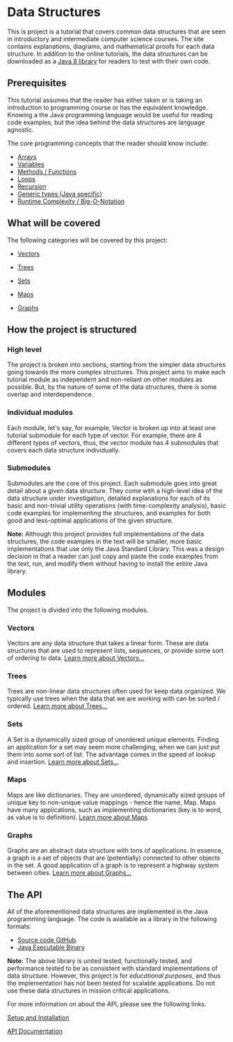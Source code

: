 # Data Structures

This is project is a tutorial that covers common data structures that are
seen in introductory and intermediate computer science courses. The site contains
explanations, diagrams, and mathematical proofs for each data structure. In addition
to the online tutorials, the data structures can be downloaded as a 
[Java 8 library][jar_file] for
readers to test with their own code.

## Prerequisites

This tutorial assumes that the reader has either taken or is taking an introduction to
programming course or has the equivalent knowledge. Knowing a the Java 
programming language would be useful for reading code examples, but the
idea behind the data structures are language agnostic.

The core programming concepts that the reader should know include:

* [Arrays][arrays]
* [Variables][variables]
* [Methods / Functions][methods]
* [Loops][loops]
* [Recursion][recursion]
* [Generic types (Java specific)][generic_types]
* [Runtime Complexity / Big-O-Notation][runtime_complexity]

[arrays]: https://docs.oracle.com/javase/tutorial/java/nutsandbolts/arrays.html
[variables]: https://docs.oracle.com/javase/tutorial/java/nutsandbolts/variables.html
[methods]: https://docs.oracle.com/javase/tutorial/java/javaOO/methods.html
[loops]: https://docs.oracle.com/javase/tutorial/java/nutsandbolts/for.html
[recursion]: https://en.wikipedia.org/wiki/Recursion_(computer_science)
[generic_types]: https://docs.oracle.com/javase/tutorial/java/generics/types.html
[runtime_complexity]: https://en.wikipedia.org/wiki/Time_complexity

## What will be covered

The following categories will be covered by this project:

* [Vectors](#vectors)

* [Trees](#trees)

* [Sets](#sets)

* [Maps](#maps)

* [Graphs](#graphs)

## How the project is structured

### High level

The project is broken into sections, starting from the simpler data structures going
towards the more complex structures. This project aims to make each tutorial module as
independent and non-reliant on other modules as possible. But, by the nature of some of
the data structures, there is some overlap and interdependence. 

### Individual modules

Each module, let's say, for example, Vector is broken up into at least one tutorial
submodule for each type of vector. For example, there are 4 different types of vectors,
thus, the vector module has 4 submodules that covers each data structure individually.

### Submodules

Submodules are the core of this project. Each submodule goes into great detail about
a given data structure. They come with a high-level idea of the data
structure under investigation, detailed explanations for each of its basic and non-trivial utility
operations (with time-complexity analysis), basic code examples for implementing 
the structures, and examples for both good and less-optimal applications of the given structure.

**Note:** Although this project provides full implementations of the data structures, the code
examples in the text will be smaller, more basic implementations that use only the Java Standard 
Library. This was a design decision in that a reader can just copy and paste the code examples
from the text, run, and modify them without having to install the entire Java library.

## Modules

The project is divided into the following modules.

### <a name="vectors"></a> Vectors

Vectors are any data structure that takes a linear form. These are data 
structures that are used to represent lists, sequences, or provide some 
sort of ordering to data. [Learn more about Vectors...][vector]

### <a name="trees"></a> Trees

Trees are non-linear data structures often used for keep data organized.
We typically use trees when the data that we are working with can be 
sorted / ordered. [Learn more about Trees...][tree]

### <a name="sets"></a> Sets

A Set is a dynamically sized group of unordered unique elements.
Finding an application for a set may seem more challenging, 
when we can just put them into some sort of list. The advantage 
comes in the speed of lookup and insertion.
[Learn more about Sets...][set]

### <a name="maps"></a> Maps

Maps are like dictionaries. They are unordered, dynamically sized
groups of unique key to non-unique value mappings - hence the name, 
Map. Maps have many applications, such as implementing dictionaries 
(key is to word, as value is to definition).
[Learn more about Maps][map]

### <a name="graphs"></a> Graphs

Graphs are an abstract data structure with tons of applications.
In essence, a graph is a set of objects that are (potentially)
connected to other objects in the set. A good application of a graph
is to represent a highway system between cities.
[Learn more about Graphs...][graph]

## The API

All of the aforementioned data structures are implemented in the Java 
programming language. The code is available as a library in the following formats:

 * [Source code GitHub][github_repo].
 * [Java Executable Binary][jar_file]
 
 **Note:** The above library is united tested, functionally tested, and performance
 tested to be as consistent with standard implementations of data structure. However,
 this project is for *educational purposes*, and thus the implementation has not been
 tested for scalable applications. Do not use these data structures in mission critical 
 applications.
 
 For more information on about the API, please
 see the following links.

[Setup and Installation][setup_md]

[API Documentation][javadoc]


[jar_file]: http://jabaridash.com:8085/build/java_data_structures.jar
[setup_md]: docs/dev/setup/SETUP.md
[javadoc]: docs/javadoc/index.html
[vector]: docs/structures/vectors/Vector.md
[tree]: docs/structures/trees/Tree.md
[graph]: docs/structures/graphs/Graph.md
[map]: docs/structures/maps/Map.md
[set]: docs/structures/sets/Set.md

[github_repo]: https://github.com/N02870941/java_data_structures

